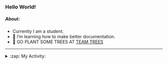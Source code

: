 ### Hello World!

##### About:
- Currently I am a student.
- 🌱 I’m learning how to make better documentation.
- 🌱 GO PLANT SOME TREES AT [TEAM TREES](https://teamtrees.org/)

---
<details>
  <summary>:zap: My Activity:</summary>
  
<!--START_SECTION:waka-->
![Code Time](http://img.shields.io/badge/Code%20Time-1%2C203%20hrs%2035%20mins-blue)

**I'm a Night 🦉** 

```text
🌞 Morning                1910 commits        ███░░░░░░░░░░░░░░░░░░░░░░   10.08 % 
🌆 Daytime                6431 commits        ████████░░░░░░░░░░░░░░░░░   33.94 % 
🌃 Evening                5443 commits        ███████░░░░░░░░░░░░░░░░░░   28.72 % 
🌙 Night                  5165 commits        ███████░░░░░░░░░░░░░░░░░░   27.26 % 
```
📅 **I'm Most Productive on Wednesday** 

```text
Monday                   2665 commits        ████░░░░░░░░░░░░░░░░░░░░░   14.06 % 
Tuesday                  2587 commits        ███░░░░░░░░░░░░░░░░░░░░░░   13.65 % 
Wednesday                4429 commits        ██████░░░░░░░░░░░░░░░░░░░   23.37 % 
Thursday                 2463 commits        ███░░░░░░░░░░░░░░░░░░░░░░   13.00 % 
Friday                   1983 commits        ███░░░░░░░░░░░░░░░░░░░░░░   10.46 % 
Saturday                 1650 commits        ██░░░░░░░░░░░░░░░░░░░░░░░   08.71 % 
Sunday                   3172 commits        ████░░░░░░░░░░░░░░░░░░░░░   16.74 % 
```


📊 **This Week I Spent My Time On** 

```text
🔥 Editors: 
VS Code                  51 mins             █████████████████████████   100.00 % 

🐱‍💻 Projects: 
giveth-dapps-v2          40 mins             ████████████████████░░░░░   78.52 % 
file-utils               8 mins              ████░░░░░░░░░░░░░░░░░░░░░   15.79 % 
givbacks-admin           2 mins              █░░░░░░░░░░░░░░░░░░░░░░░░   04.44 % 
iris-flower-ml           0 secs              ░░░░░░░░░░░░░░░░░░░░░░░░░   01.25 % 
```


 Last Updated on 24/09/2023 14:09:56 UTC
<!--END_SECTION:waka-->
</details>
